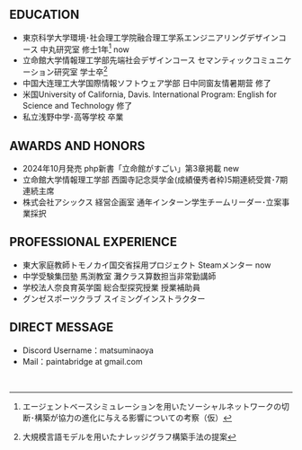 <!--## Hi there 👋-->

## EDUCATION
- 東京科学大学環境･社会理工学院融合理工学系エンジニアリングデザインコース 中丸研究室 修士1年[^1] now
- 立命館大学情報理工学部先端社会デザインコース セマンティックコミュニケーション研究室 学士卒[^2]
- 中国大连理工大学国際情報ソフトウェア学部 日中同窗友情暑期营 修了
- 米国University of California, Davis. International Program: English for Science and Technology 修了
- 私立浅野中学･高等学校 卒業
## AWARDS AND HONORS
- 2024年10月発売 php新書「立命館がすごい」第3章掲載 new
- 立命館大学情報理工学部 西園寺記念奨学金(成績優秀者枠)5期連続受賞･7期連続主席
- 株式会社アシックス 経営企画室 通年インターン学生チームリーダー･立案事業採択
## PROFESSIONAL EXPERIENCE
- 東大家庭教師トモノカイ国交省採用プロジェクト Steamメンター now
- 中学受験集団塾 馬渕教室 灘クラス算数担当非常勤講師
- 学校法人奈良育英学園 総合型探究授業 授業補助員
- グンゼスポーツクラブ スイミングインストラクター
## DIRECT MESSAGE
- Discord Username：matsuminaoya
- Mail：paintabridge at gmail.com
</br>

[^1]: エージェントベースシミュレーションを用いたソーシャルネットワークの切断･構築が協力の進化に与える影響についての考察（仮）
[^2]: 大規模言語モデルを用いたナレッジグラフ構築手法の提案

<!--
## OTHER
<details>
<summary>NOTE</summary>

- 就活する時間がないのでひもにしてください
</details>
<details>
<summary>BOOKS</summary>

- 春琴抄
</details>
-->


<!--
```
for code
```
-->

<!--
**matsuminaoya/matsuminaoya** is a ✨ _special_ ✨ repository because its `README.md` (this file) appears on your GitHub profile.

Here are some ideas to get you started:

- 🔭 I’m currently working on ...
- 🌱 I’m currently learning ...
- 👯 I’m looking to collaborate on ...
- 🤔 I’m looking for help with ...
- 💬 Ask me about ...
- 📫 How to reach me: ...
- 😄 Pronouns: ...
- ⚡ Fun fact: ...
-->
